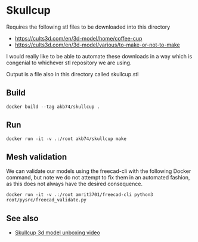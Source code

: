 # Skullcup

Requires the following stl files to be downloaded into this directory

-   https://cults3d.com/en/3d-model/home/coffee-cup
-   https://cults3d.com/en/3d-model/various/to-make-or-not-to-make

I would really like to be able to automate these downloads in a way which is congenial to whichever stl repository we are using.

Output is a file also in this directory called skullcup.stl

## Build

    docker build --tag akb74/skullcup .

## Run

    docker run -it -v .:/root akb74/skullcup make

## Mesh validation

We can validate our models using the freecad-cli with the following Docker command, but note we do not attempt to fix them in an automated fashion, as this does not always have the desired consequence.

    docker run -it -v .:/root amrit3701/freecad-cli python3 root/pysrc/freecad_validate.py

## See also

-   [Skullcup 3d model unboxing video](https://www.youtube.com/watch?v=ma1O-DAhuYg&t=1s)
